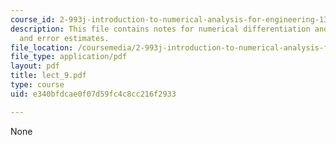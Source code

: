 ```yaml
---
course_id: 2-993j-introduction-to-numerical-analysis-for-engineering-13-002j-spring-2005
description: This file contains notes for numerical differentiation and integration,
  and error estimates.
file_location: /coursemedia/2-993j-introduction-to-numerical-analysis-for-engineering-13-002j-spring-2005/e340bfdcae0f07d59fc4c8cc216f2933_lect_9.pdf
file_type: application/pdf
layout: pdf
title: lect_9.pdf
type: course
uid: e340bfdcae0f07d59fc4c8cc216f2933

---
```

None